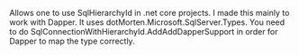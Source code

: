 Allows one to use SqlHierarchyId in .net core projects.
I made this mainly to work with Dapper. It uses dotMorten.Microsoft.SqlServer.Types.
You need to do SqlConnectionWithHierarchyId.AddAddDapperSupport in order for Dapper to map the type correctly.
